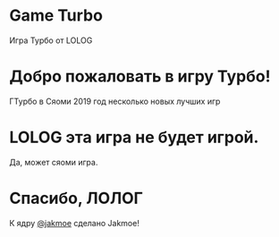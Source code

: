 # Game Turbo
Игра Турбо от LOLOG
# Добро пожаловать в игру Турбо!
ГТурбо в Сяоми
2019 год несколько новых лучших игр
# LOLOG эта игра не будет игрой.
Да, может сяоми игра.
# Спасибо, ЛОЛОГ
К ядру [@jakmoe](https://github.com/jakmoe) сделано Jakmoe!
